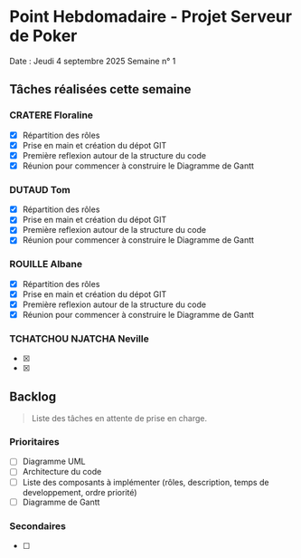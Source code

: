 # Point Hebdomadaire - Projet Serveur de Poker

Date : Jeudi 4 septembre 2025
Semaine n° 1

## Tâches réalisées cette semaine

### CRATERE Floraline

- [x] Répartition des rôles
- [x] Prise en main et création du dépot GIT
- [x] Première reflexion autour de la structure du code
- [x] Réunion pour commencer à construire le Diagramme de Gantt

### DUTAUD Tom

- [x] Répartition des rôles
- [x] Prise en main et création du dépot GIT
- [x] Première reflexion autour de la structure du code
- [x] Réunion pour commencer à construire le Diagramme de Gantt

### ROUILLE Albane

- [x] Répartition des rôles
- [x] Prise en main et création du dépot GIT
- [x] Première reflexion autour de la structure du code
- [x] Réunion pour commencer à construire le Diagramme de Gantt

### TCHATCHOU NJATCHA Neville

- [x] 
- [x] 


## Backlog

> Liste des tâches en attente de prise en charge.

### Prioritaires

- [ ] Diagramme UML 
- [ ] Architecture du code
- [ ] Liste des composants à implémenter (rôles, description, temps de developpement, ordre priorité)
- [ ] Diagramme de Gantt

### Secondaires

- [ ] 
